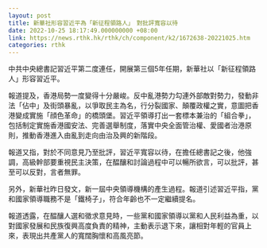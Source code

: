 ```yaml
---
layout: post
title: 新華社形容習近平為「新征程領路人」　對批評寬容以待
date: 2022-10-25 18:17:49.000000000 +08:00
link: https://news.rthk.hk/rthk/ch/component/k2/1672638-20221025.htm
categories: rthk
---
```


中共中央總書記習近平第二度連任，開展第三個5年任期，新華社以「新征程領路人」形容習近平。

報道提及，香港局勢一度變得十分嚴峻。反中亂港勢力勾連外部敵對勢力，發動非法「佔中」及街頭暴亂，以爭取民主為名，行分裂國家、顛覆政權之實，意圖把香港變成實施「顔色革命」的橋頭堡。習近平領導打出一套標本兼治的「組合拳」，包括制定實施香港國安法、完善選舉制度，落實中央全面管治權、愛國者治港原則，推動香港進入由亂到走向由治及興的新階段。

報道又指，對於不同意見乃至批評，習近平寬容以待，在擔任總書記之後，他強調，高級幹部要重視民主決策，在醖釀和討論過程中可以暢所欲言，可以批評，甚至可以反對，言者無罪。

另外，新華社昨日發文，新一屆中央領導機構的產生過程。報道引述習近平指，黨和國家領導職務不是「鐵椅子」，符合年齡也不一定繼續提名。

報道透露，在醖釀人選和徵求意見時，一些黨和國家領導以黨和人民利益為重，以對國家發展和民族復興高度負責的精神，主動表示退下來，讓相對年輕的官員上來，表現出共產黨人的寬闊胸懷和高風亮節。
